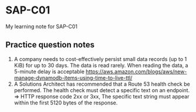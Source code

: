 # SAP-C01
My learning note for SAP-C01

## Practice question notes
1. A company needs to cost-effectively persist small data records (up to 1 KiB) for up to 30 days. The data is read rarely. When reading the data, a 5-minute delay is acceptable 
https://aws.amazon.com/blogs/aws/new-manage-dynamodb-items-using-time-to-live-ttl/
2. A Solutions Architect has recommended that a Route 53 health check be performed. The health check must detect a specific text on an endpoint. 
=> HTTP response code 2xx or 3xx, The specific text string must appear within the first 5120 bytes of the response.
